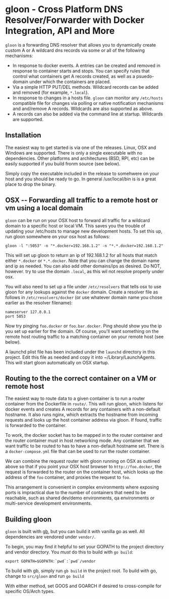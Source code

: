 # gloon -  Cross Platform DNS Resolver/Forwarder with Docker Integration, API and More

`gloon` is a forwarding DNS resolver that allows you to dynamically create custom A or A wildcard dns
records via some or all of the following mechanisms:

* In response to docker events. A entries can be created and removed in response to container starts and stops. You can specify
rules that control what containers get A records created, as well as a psuedo-domain under which the containers are placed.
* Via a simple HTTP PUT/DEL methods. Wildcard records can be added and removed (for example, `*.local`).
* In response to changes in a hosts file. `gloon` can monitor any `/etc/hosts` compatible file for changes via polling or
native notification mechanisms and and/remove A records. Wildcards are also supported as above.
* A records can also be added via the command line at startup. Wildcards are supported.

## Installation

The easiest way to get started is via one of the releases. Linux, OSX and Windows are supported. There is only a single executable
with no dependencies. Other platforms and architectures (BSD, RPI, etc) can be easily supported if you build fronm source (see below).

Simply copy the executable included in the release to somehwere on your host and you should be ready to go. In general /usr/local/bin is
is a great place to drop the binary.

## OSX -- Forwarding all traffic to a remote host or vm using a local domain

`gloon` can be run on your OSX host to forward all traffic for a wildcard domain to a specific host or local VM. This saves
you the trouble of updating your /etc/hosts to manage new development hosts. To set this up, run gloon somewhere on your osx
host as follows:

    gloon -l ":5053" -n "*.docker=192.168.1.2" -n "*.*.docker=192.168.1.2"

This will set up gloon to return an ip of 192.168.1.2 for all hosts that match either `*.docker` or `*.*.docker`. Note that you can
change the domain name and ip as needed. You can also add other domains/ips as desired. Do NOT, however. try to use the domain `.local`, as
this wil not resolve properly under osx.

You will also need to set up a file under `/etc/resolvers`  that tells osx to use gloon for any lookups against the `docker` domain. Create a
resolver file as follows in `/etc/resolvers/docker` (or use whatever domain name you chose earlier as the resolver filename):

    nameserver 127.0.0.1
    port 5053

Now try pinging `foo.docker` or `foo.bar.docker`. Ping should show you the ip you set up earlier for the domain. Of course, you'll want something on the
remote host routing traffic to a  matching container on your remote host (see below).

A launchd plist file has been included under the `launchd` directory in this project. Edit this file as needed and copy it into ~/Library/LaunchAgents. This
will start gloon automatically on OSX startup.

## Routing to the the correct container on a VM or remote host

The easiest way to route data to a given container is to run a router container from the Dockerfile in `route/`. This will run gloon, which listens for docker events and creates A records for any containers with a non-default hostname. It also runs nginx, which extracts the hostname from incoming requests and looks up the host container address via gloon. If found, traffic is forwarded to the container. 

To work, the docker socket has to be mapped in to the router container and the router container must in host networking mode. Any container that we want traffic to be routed to has to have a non-default hostname set. There is a `docker-compose.yml` file that can be used to run the router container.

We can combine the request router  with gloon running on OSX as outlined above so that if you point your OSX host browser to `http://foo.docker`, the request is forwarded to the router on the container host, which looks up the address of the `foo` container, and proxies the request to `foo`.

This arrangement is convenient in complex environments where exposing ports is impractical due to the number of containers that need to be reachable, such as shared dev/demo environments, qa environments or multi-service development environments.

## Building gloon

`gloon` is built with [gb](https://github.com/constabulary/gb), but you can build it with vanilla go as well. All dependencies are vendored under `vendor/`.

To begin, you may find it helpful to set your GOPATH to the project directory and vendor directory. You *must* do this to build with `go build`:

    export GOPATH=$GOPATH:`pwd`:`pwd`/vendor

To build with gb, simply run `gb build` in the project root. To build with go, change to `src/gloon` and run `go build`

With either method, set GOOS and GOARCH if desired to cross-compile for specific OS/Arch types.
